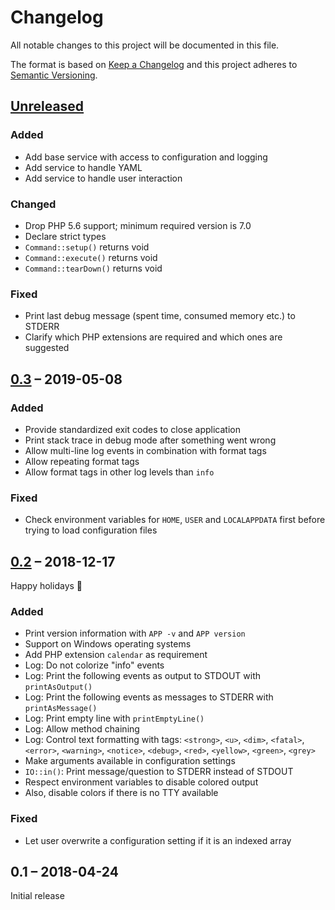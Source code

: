 # Changelog

All notable changes to this project will be documented in this file.

The format is based on [Keep a Changelog](https://keepachangelog.com/en/1.0.0/)
and this project adheres to [Semantic Versioning](https://semver.org/spec/v2.0.0.html).

## [Unreleased]

### Added

-   Add base service with access to configuration and logging
-   Add service to handle YAML
-   Add service to handle user interaction

### Changed

-   Drop PHP 5.6 support; minimum required version is 7.0
-   Declare strict types
-   `Command::setup()` returns void
-   `Command::execute()` returns void
-   `Command::tearDown()` returns void

### Fixed

-   Print last debug message (spent time, consumed memory etc.) to STDERR
-   Clarify which PHP extensions are required and which ones are suggested

## [0.3] – 2019-05-08

### Added

-   Provide standardized exit codes to close application
-   Print stack trace in debug mode after something went wrong
-   Allow multi-line log events in combination with format tags
-   Allow repeating format tags
-   Allow format tags in other log levels than `info`

### Fixed

-   Check environment variables for `HOME`, `USER` and `LOCALAPPDATA` first before trying to load configuration files

## [0.2] – 2018-12-17

Happy holidays 🎄

### Added

-   Print version information with `APP -v` and `APP version`
-   Support on Windows operating systems
-   Add PHP extension `calendar` as requirement
-   Log: Do not colorize "info" events
-   Log: Print the following events as output to STDOUT with `printAsOutput()`
-   Log: Print the following events as messages to STDERR with `printAsMessage()`
-   Log: Print empty line with `printEmptyLine()`
-   Log: Allow method chaining
-   Log: Control text formatting with tags: `<strong>`, `<u>`, `<dim>`, `<fatal>`, `<error>`, `<warning>`, `<notice>`, `<debug>`, `<red>`, `<yellow>`, `<green>`, `<grey>`
-   Make arguments available in configuration settings
-   `IO::in()`: Print message/question to STDERR instead of STDOUT
-   Respect environment variables to disable colored output
-   Also, disable colors if there is no TTY available

### Fixed

-   Let user overwrite a configuration setting if it is an indexed array

## 0.1 – 2018-04-24

Initial release

[Unreleased]: https://github.com/bheisig/cli/compare/0.3...HEAD
[0.3]: https://github.com/bheisig/cli/compare/0.2...0.3
[0.2]: https://github.com/bheisig/cli/compare/0.1...0.2
